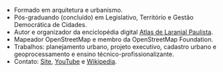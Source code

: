 * Formado em arquitetura e urbanismo.
* Pós-graduando (concluído) em Legislativo, Território e Gestão Democrática de Cidades.
* Autor e organizador da enciclopédia digital [Atlas de Laranjal Paulista](http://www.igoreliezer.com/atlaslp).
* Mapeador OpenStreetMap e membro da OpenStreetMap Foundation.
* Trabalhos: planejamento urbano, projeto executivo, cadastro urbano e geoprocessamento e ensino técnico-profissionalizante.
* Contato: [Site](www.igoreliezer.com), [YouTube](www.youtube.com/@IgorEliezer) e [Wikipedia](https://pt.wikipedia.org/wiki/Usu%C3%A1rio(a):IgorEliezer).
